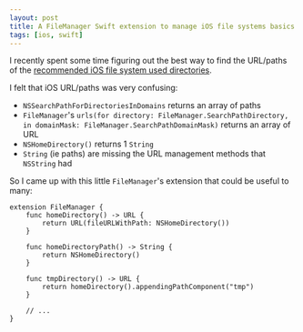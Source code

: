 ```yaml
---
layout: post
title: A FileManager Swift extension to manage iOS file systems basics with ease
tags: [ios, swift]
---
```


I recently spent some time figuring out the best way to find the URL/paths of
the [recommended iOS file system used directories][ios-file-system-basics].

I felt that iOS URL/paths was very confusing:

- `NSSearchPathForDirectoriesInDomains` returns an array of paths
- `FileManager`'s
  `urls(for directory: FileManager.SearchPathDirectory, in domainMask: FileManager.SearchPathDomainMask)`
  returns an array of URL
- `NSHomeDirectory()` returns 1 `String`
- `String` (ie paths) are missing the URL management methods that `NSString` had

So I came up with this little `FileManager`'s extension that could be useful to
many:

    extension FileManager {
        func homeDirectory() -> URL {
            return URL(fileURLWithPath: NSHomeDirectory())
        }

        func homeDirectoryPath() -> String {
            return NSHomeDirectory()
        }

        func tmpDirectory() -> URL {
            return homeDirectory().appendingPathComponent("tmp")
        }

        // ...
    }

[ios-file-system-basics]:
  https://developer.apple.com/library/content/documentation/FileManagement/Conceptual/FileSystemProgrammingGuide/FileSystemOverview/FileSystemOverview.html#//apple_ref/doc/uid/TP40010672-CH2-SW12
